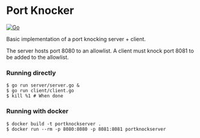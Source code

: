 # Port Knocker

[![Go](https://github.com/MatthewLavine/portknocker/actions/workflows/go.yml/badge.svg)](https://github.com/MatthewLavine/portknocker/actions/workflows/go.yml)

Basic implementation of a port knocking server + client.

The server hosts port 8080 to an allowlist. A client must knock port 8081 to be added to the allowlist.

### Running directly

```
$ go run server/server.go &
$ go run client/client.go
$ kill %1 # When done
```

### Running with docker

```
$ docker build -t portknockserver .
$ docker run --rm -p 8080:8080 -p 8081:8081 portknockserver
```
